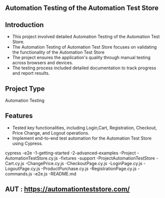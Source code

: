 ## Automation Testing of the Automation Test Store

## Introduction 

-  This project involved detailed Automation Testing of the Automation Test Store.
-  The Automation Testing of Automation Test Store focuses on validating the functionality of the Automation Test Store
-  The project ensures the application's quality through manual testing across browsers and devices.
-  The testing process included detailed documentation to track progress and report results.

## Project Type

Automation Testing                                                                                                

## Features

-  Tested key functionalities, including Login,Cart, Registration, Checkout, Price Change, and Logout operations.
-  Implement end-to-end test automation for the Automation Test Store using Cypress.


cypress
  -e2e
    -1-getting-started
    -2-advanced-examples
    -Project
      -AutomationTestStore.cy.js
  -fixtures
  -support
    -ProjectAutomationTestStore
        -Cart.cy.js
        -ChangePrice.cy.js
        -CheckoutPage.cy.js
        -LoginPage.cy.js
        -LogoutPage.cy.js
        -ProductPurchase.cy.js
        -RegistrationPage.cy.js
    -commands.js
    -e2e.js
    -README.md

## AUT : https://automationteststore.com/
